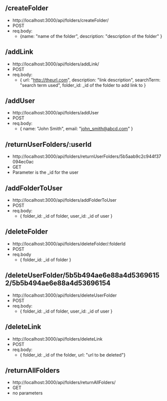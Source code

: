 ## /createFolder

* http://localhost:3000/api/folders/createFolder/
* POST
* req.body:
    * {name: "name of the folder", description: "description of the folder" }

## /addLink

* http://localhost:3000/api/folders/addLink/
* POST
* req.body:
    * { url: "http://theurl.com", description: "link description", searchTerm: "search term used", folder_id: _id of the folder to add link to }

## /addUser

* http://localhost:3000/api/folders/addUser
* POST
* req.body:
    * { name: "John Smith", email: "john_smith@abcd.com" }

## /returnUserFolders/:userId

* http://localhost:3000/api/folders/returnUserFolders/5b5aab9c2c944f37094ec0ac
* GET
* Parameter is the _id for the user

## /addFolderToUser

* http://localhost:3000/api/folders/addFolderToUser
* POST
* req.body:
    * { folder_id: _id of folder, user_id: _id of user }

## /deleteFolder

* http://localhost:3000/api/folders/deleteFolder/:folderId
* POST
* req.body
    * { folder_id: _id of folder }

## /deleteUserFolder/5b5b494ae6e88a4d53696152/5b5b494ae6e88a4d53696154

* http://localhost:3000/api/folders/deleteUserFolder
* POST
* req.body:
    * { folder_id: _id of folder, user_id: _id of user }

## /deleteLink

* http://localhost:3000/api/folders/deleteLink
* POST
* req.body:
    * { folder_id: _id of the folder, url: "url to be deleted"}

## /returnAllFolders

* http://localhost:3000/api/folders/returnAllFolders/
* GET
* no parameters